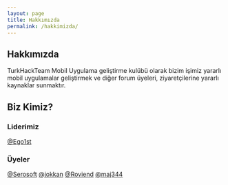 ```yaml
---
layout: page
title: Hakkımızda
permalink: /hakkimizda/
---
```


## Hakkımızda

TurkHackTeam Mobil Uygulama geliştirme kulübü olarak bizim işimiz yararlı mobil
uygulamalar geliştirmek ve diğer forum üyeleri, ziyaretçilerine yararlı kaynaklar
sunmaktır.

## Biz Kimiz?

### Liderimiz

[@Ego1st](https://www.turkhackteam.org/members/820540.html)

### Üyeler

[@Serosoft](https://www.turkhackteam.org/members/896726.html)
[@jokkan](https://www.turkhackteam.org/members/901032.html)
[@Roviend](https://www.turkhackteam.org/members/890708.html)
[@maj344](https://www.turkhackteam.org/members/839692.html)
